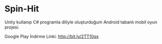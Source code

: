 # Spin-Hit

Unity kullanıp C# programla diliyle oluşturduğum Android tabanlı mobil oyun projesi.

Google Play İndirme Linki:
http://bit.ly/2TT10qx
